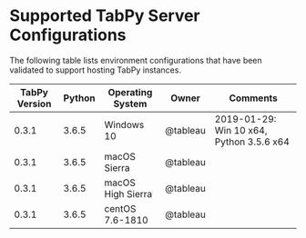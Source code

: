 # Supported TabPy Server Configurations

The following table lists environment configurations that have been validated to support hosting TabPy instances.

| TabPy Version 	|Python 	| Operating System  	| Owner    	|Comments
|---------------	|------- 	|-------------------	|----------	|---------
| 0.3.1         	| 3.6.5 	| Windows 10        	| @tableau 	| 2019-01-29: Win 10 x64, Python 3.5.6 x64
| 0.3.1         	| 3.6.5 	| macOS Sierra      	| @tableau 	|
| 0.3.1         	| 3.6.5 	| macOS High Sierra 	| @tableau 	|
| 0.3.1         	| 3.6.5 	| centOS 7.6-1810   	| @tableau 	|